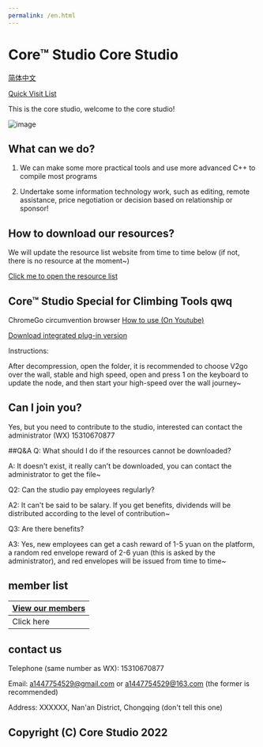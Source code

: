 ```yaml
---
permalink: /en.html
---
```


# Core™ Studio Core Studio

[简体中文](https://corestudi0.github.io)

[Quick Visit List](/list)

This is the core studio, welcome to the core studio!

![image](https://download.123pan.cn/123-531/7a57739b/1767126-0/7a57739b498eeb79e39b7709a372f213?v=3&t=1649938297&s=9fc4aeead4414cca0d8abb22d29a7d13&i=7756952a&filename=CORESTUDIO.png)
## What can we do?
1. We can make some more practical tools and use more advanced C++ to compile most programs

2. Undertake some information technology work, such as editing, remote assistance, price negotiation or decision based on relationship or sponsor!

## How to download our resources?
We will update the resource list website from time to time below (if not, there is no resource at the moment~)

[Click me to open the resource list](https://www.123pan.com/s/dUF9-Pskw3)

## Core™ Studio Special for Climbing Tools qwq

ChromeGo circumvention browser
[How to use (On Youtube)](https://www.youtube.com/watch?v=fAhzDLVjml8)

[Download integrated plug-in version](https://www.123pan.com/s/dUF9-Xskw3)

Instructions:

After decompression, open the folder, it is recommended to choose V2go over the wall, stable and high speed, open and press 1 on the keyboard to update the node, and then start your high-speed over the wall journey~

## Can I join you?
Yes, but you need to contribute to the studio, interested can contact the administrator (WX) 15310670877

##Q&A
Q: What should I do if the resources cannot be downloaded?

A: It doesn't exist, it really can't be downloaded, you can contact the administrator to get the file~

Q2: Can the studio pay employees regularly?

A2: It can't be said to be salary. If you get benefits, dividends will be distributed according to the level of contribution~

Q3: Are there benefits?

A3: Yes, new employees can get a cash reward of 1-5 yuan on the platform, a random red envelope reward of 2-6 yuan (this is asked by the administrator), and red envelopes will be issued from time to time~

## member list

| [View our members](/list/members) |
| - |
| Click here |

## contact us
Telephone (same number as WX): 15310670877

Email: a1447754529@gmail.com or a1447754529@163.com (the former is recommended)

Address: XXXXXX, Nan'an District, Chongqing (don't tell this one)

## Copyright (C) Core Studio 2022
